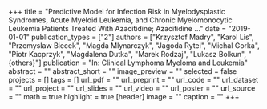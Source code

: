 +++
title = "Predictive Model for Infection Risk in Myelodysplastic Syndromes, Acute Myeloid Leukemia, and Chronic Myelomonocytic Leukemia Patients Treated With Azacitidine; Azacitidine …"
date = "2019-01-01"
publication_types = ["2"]
authors = ["Krzysztof Madry", "Karol Lis", "Przemyslaw Biecek", "Magda Mlynarczyk", "Jagoda Rytel", "Michal Gorka", "Piotr Kacprzyk", "Magdalena Dutka", "Marek Rodzaj", "Lukasz Bolkun", "{others}"]
publication = "In: Clinical Lymphoma Myeloma and Leukemia"
abstract = ""
abstract_short = ""
image_preview = ""
selected = false
projects = []
tags = []
url_pdf = ""
url_preprint = ""
url_code = ""
url_dataset = ""
url_project = ""
url_slides = ""
url_video = ""
url_poster = ""
url_source = ""
math = true
highlight = true
[header]
image = ""
caption = ""
+++
